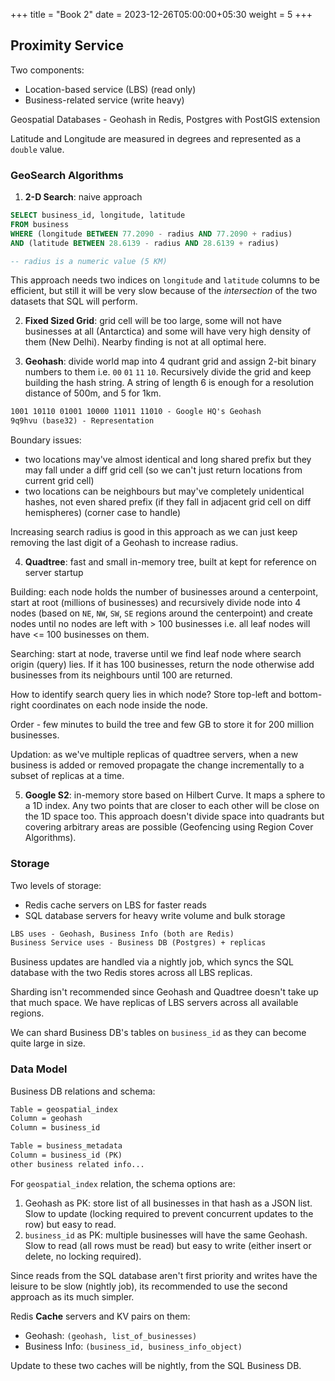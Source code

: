 +++
title = "Book 2"
date = 2023-12-26T05:00:00+05:30
weight = 5
+++

## Proximity Service
Two components:
- Location-based service (LBS) (read only)
- Business-related service (write heavy)

Geospatial Databases - Geohash in Redis, Postgres with PostGIS extension

Latitude and Longitude are measured in degrees and represented as a `double` value.

### GeoSearch Algorithms
1. **2-D Search**: naive approach
```sql
SELECT business_id, longitude, latitude
FROM business
WHERE (longitude BETWEEN 77.2090 - radius AND 77.2090 + radius)
AND (latitude BETWEEN 28.6139 - radius AND 28.6139 + radius)

-- radius is a numeric value (5 KM)
```

This approach needs two indices on `longitude` and `latitude` columns to be efficient, but still it will be very slow because of the _intersection_ of the two datasets that SQL will perform.

2. **Fixed Sized Grid**: grid cell will be too large, some will not have businesses at all (Antarctica) and some will have very high density of them (New Delhi). Nearby finding is not at all optimal here.

3. **Geohash**: divide world map into 4 qudrant grid and assign 2-bit binary numbers to them i.e. `00` `01` `11` `10`. Recursively divide the grid and keep building the hash string. A string of length 6 is enough for a resolution distance of 500m, and 5 for 1km.
```txt
1001 10110 01001 10000 11011 11010 - Google HQ's Geohash
9q9hvu (base32) - Representation
```

Boundary issues:
- two locations may've almost identical and long shared prefix but they may fall under a diff grid cell (so we can't just return locations from current grid cell)
- two locations can be neighbours but may've completely unidentical hashes, not even shared prefix (if they fall in adjacent grid cell on diff hemispheres) (corner case to handle)

Increasing search radius is good in this approach as we can just keep removing the last digit of a Geohash to increase radius.

4. **Quadtree**: fast and small in-memory tree, built at kept for reference on server startup

Building: each node holds the number of businesses around a centerpoint, start at root (millions of businesses) and recursively divide node into 4 nodes (based on `NE`, `NW`, `SW`, `SE` regions around the centerpoint) and create nodes until no nodes are left with > 100 businesses i.e. all leaf nodes will have <= 100 businesses on them.

Searching: start at node, traverse until we find leaf node where search origin (query) lies. If it has 100 businesses, return the node otherwise add businesses from its neighbours until 100 are returned.

How to identify search query lies in which node? Store top-left and bottom-right coordinates on each node inside the node.

Order - few minutes to build the tree and few GB to store it for 200 million businesses.

Updation: as we've multiple replicas of quadtree servers, when a new business is added or removed propagate the change incrementally to a subset of replicas at a time.

5. **Google S2**: in-memory store based on Hilbert Curve. It maps a sphere to a 1D index. Any two points that are closer to each other will be close on the 1D space too. This approach doesn't divide space into quadrants but covering arbitrary areas are possible (Geofencing using Region Cover Algorithms).

### Storage
Two levels of storage: 
- Redis cache servers on LBS for faster reads 
- SQL database servers for heavy write volume and bulk storage

```txt
LBS uses - Geohash, Business Info (both are Redis)
Business Service uses - Business DB (Postgres) + replicas
```

Business updates are handled via a nightly job, which syncs the SQL database with the two Redis stores across all LBS replicas.

Sharding isn't recommended since Geohash and Quadtree doesn't take up that much space. We have replicas of LBS servers across all available regions. 

We can shard Business DB's tables on `business_id` as they can become quite large in size.

### Data Model
Business DB relations and schema:
```txt
Table = geospatial_index
Column = geohash
Column = business_id

Table = business_metadata
Column = business_id (PK)
other business related info...
```

For `geospatial_index` relation, the schema options are:
1. Geohash as PK: store list of all businesses in that hash as a JSON list. Slow to update (locking required to prevent concurrent updates to the row) but easy to read.
2. `business_id` as PK: multiple businesses will have the same Geohash. Slow to read (all rows must be read) but easy to write (either insert or delete, no locking required).

Since reads from the SQL database aren't first priority and writes have the leisure to be slow (nightly job), its recommended to use the second approach as its much simpler.

Redis **Cache** servers and KV pairs on them:
- Geohash: `(geohash, list_of_businesses)`
- Business Info: `(business_id, business_info_object)`

Update to these two caches will be nightly, from the SQL Business DB.
